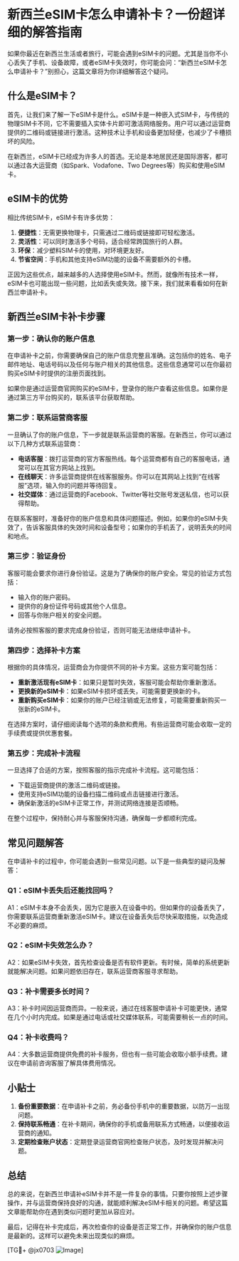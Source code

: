 # 新西兰eSIM卡怎么申请补卡？一份超详细的解答指南

如果你最近在新西兰生活或者旅行，可能会遇到eSIM卡的问题。尤其是当你不小心丢失了手机、设备故障，或者eSIM卡失效时，你可能会问：“新西兰eSIM卡怎么申请补卡？”别担心，这篇文章将为你详细解答这个疑问。

## 什么是eSIM卡？

首先，让我们来了解一下eSIM卡是什么。eSIM卡是一种嵌入式SIM卡，与传统的物理SIM卡不同，它不需要插入实体卡片即可激活网络服务。用户可以通过运营商提供的二维码或链接进行激活。这种技术让手机和设备更加轻便，也减少了卡槽损坏的风险。

在新西兰，eSIM卡已经成为许多人的首选。无论是本地居民还是国际游客，都可以通过各大运营商（如Spark、Vodafone、Two Degrees等）购买和使用eSIM卡。

## eSIM卡的优势

相比传统SIM卡，eSIM卡有许多优势：

1. **便捷性**：无需更换物理卡，只需通过二维码或链接即可轻松激活。
2. **灵活性**：可以同时激活多个号码，适合经常跨国旅行的人群。
3. **环保**：减少塑料SIM卡的使用，对环境更友好。
4. **节省空间**：手机和其他支持eSIM功能的设备不需要额外的卡槽。

正因为这些优点，越来越多的人选择使用eSIM卡。然而，就像所有技术一样，eSIM卡也可能出现一些问题，比如丢失或失效。接下来，我们就来看看如何在新西兰申请补卡。

## 新西兰eSIM卡补卡步骤

### 第一步：确认你的账户信息

在申请补卡之前，你需要确保自己的账户信息完整且准确。这包括你的姓名、电子邮件地址、电话号码以及任何与账户相关的其他信息。这些信息通常可以在你最初购买eSIM卡时提供的注册页面找到。

如果你是通过运营商官网购买的eSIM卡，登录你的账户查看这些信息。如果你是通过第三方平台购买的，联系该平台获取帮助。

### 第二步：联系运营商客服

一旦确认了你的账户信息，下一步就是联系运营商的客服。在新西兰，你可以通过以下几种方式联系运营商：

- **电话客服**：拨打运营商的官方客服热线。每个运营商都有自己的客服电话，通常可以在其官方网站上找到。
- **在线聊天**：许多运营商提供在线客服服务。你可以在其网站上找到“在线客服”选项，输入你的问题并等待回复。
- **社交媒体**：通过运营商的Facebook、Twitter等社交账号发送私信，也可以获得帮助。

在联系客服时，准备好你的账户信息和具体问题描述。例如，如果你的eSIM卡失效了，告诉客服具体的失效时间和设备型号；如果你的手机丢了，说明丢失的时间和地点。

### 第三步：验证身份

客服可能会要求你进行身份验证。这是为了确保你的账户安全。常见的验证方式包括：

- 输入你的账户密码。
- 提供你的身份证件号码或其他个人信息。
- 回答与你账户相关的安全问题。

请务必按照客服的要求完成身份验证，否则可能无法继续申请补卡。

### 第四步：选择补卡方案

根据你的具体情况，运营商会为你提供不同的补卡方案。这些方案可能包括：

- **重新激活现有eSIM卡**：如果只是暂时失效，客服可能会帮助你重新激活。
- **更换新的eSIM卡**：如果eSIM卡损坏或丢失，可能需要更换新的卡。
- **重新购买eSIM卡**：如果你的账户已经注销或无法修复，可能需要重新购买一张新的eSIM卡。

在选择方案时，请仔细阅读每个选项的条款和费用。有些运营商可能会收取一定的手续费或提供优惠套餐。

### 第五步：完成补卡流程

一旦选择了合适的方案，按照客服的指示完成补卡流程。这可能包括：

- 下载运营商提供的激活二维码或链接。
- 使用支持eSIM功能的设备扫描二维码或点击链接进行激活。
- 确保新激活的eSIM卡正常工作，并测试网络连接是否顺畅。

在整个过程中，保持耐心并与客服保持沟通，确保每一步都顺利完成。

## 常见问题解答

在申请补卡的过程中，你可能会遇到一些常见问题。以下是一些典型的疑问及解答：

### Q1：eSIM卡丢失后还能找回吗？

A1：eSIM卡本身不会丢失，因为它是嵌入在设备中的。但如果你的设备丢失了，你需要联系运营商重新激活eSIM卡。建议在设备丢失后尽快采取措施，以免造成不必要的麻烦。

### Q2：eSIM卡失效怎么办？

A2：如果eSIM卡失效，首先检查设备是否有软件更新。有时候，简单的系统更新就能解决问题。如果问题依旧存在，联系运营商客服寻求帮助。

### Q3：补卡需要多长时间？

A3：补卡时间因运营商而异。一般来说，通过在线客服申请补卡可能更快，通常在几个小时内完成。如果是通过电话或社交媒体联系，可能需要稍长一点的时间。

### Q4：补卡收费吗？

A4：大多数运营商提供免费的补卡服务，但也有一些可能会收取小额手续费。建议在申请前咨询客服了解具体费用情况。

## 小贴士

1. **备份重要数据**：在申请补卡之前，务必备份手机中的重要数据，以防万一出现问题。
2. **保持联系畅通**：在补卡期间，确保你的手机或备用联系方式畅通，以便接收运营商的通知。
3. **定期检查账户状态**：定期登录运营商官网检查账户状态，及时发现并解决问题。

## 总结

总的来说，在新西兰申请补eSIM卡并不是一件复杂的事情。只要你按照上述步骤操作，并与运营商保持良好的沟通，就能顺利解决eSIM卡相关的问题。希望这篇文章能帮助你在遇到类似问题时更加从容应对。

最后，记得在补卡完成后，再次检查你的设备是否正常工作，并确保你的账户信息是最新的。这样可以避免未来出现类似的麻烦。

[TG💪+ @jx0703 ![Image](https://github.com/user-attachments/assets/dbca1d08-cadb-493c-b0ec-ad6f7a83f270)]